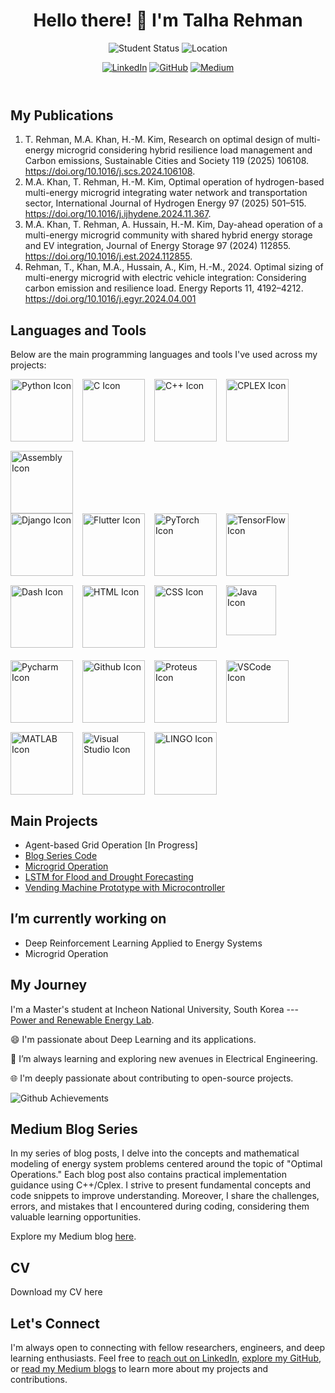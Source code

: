 
<html lang="en">
<head>
  <meta charset="UTF-8">
  <meta name="viewport" content="width=device-width, initial-scale=1.0">
  <link rel="stylesheet" href="style.css">
</head>
<body>

<header>
  <h1>Hello there! 👋 I'm Talha Rehman</h1>
  <p>
    <img src="https://img.shields.io/badge/PhD%20Student-Electrical%20Engineering-blue" alt="Student Status">
    <img src="https://img.shields.io/badge/Location-South%20Korea-green" alt="Location">
  </p>
  <p>
    <a href="https://www.linkedin.com/in/muhammad-talha-rehman-khan-tareen/" target="_blank"><img src="https://img.shields.io/badge/LinkedIn-Connect-blue?logo=linkedin&logoColor=white&style=flat-square" alt="LinkedIn"></a>
    <a href="https://github.com/TalhaRehmanMTRKT" target="_blank"><img src="https://img.shields.io/badge/GitHub-Follow-181717?logo=github&style=flat-square" alt="GitHub"></a>
    <a href="https://medium.com/@talharehman.mtrkt" target="_blank"><img src="https://img.shields.io/badge/Medium-Follow-lightgrey?logo=medium&style=flat-square" alt="Medium"></a>
  </p>
</header>

<section id="publications">
  <h2>My Publications</h2>
  
  1. T. Rehman, M.A. Khan, H.-M. Kim, Research on optimal design of multi-energy microgrid considering hybrid resilience load management and Carbon emissions, Sustainable Cities and Society 119 (2025) 106108. https://doi.org/10.1016/j.scs.2024.106108.
  3. M.A. Khan, T. Rehman, H.-M. Kim, Optimal operation of hydrogen-based multi-energy microgrid integrating water network and transportation sector, International Journal of Hydrogen Energy 97 (2025) 501–515. https://doi.org/10.1016/j.ijhydene.2024.11.367.
  4. M.A. Khan, T. Rehman, A. Hussain, H.-M. Kim, Day-ahead operation of a multi-energy microgrid community with shared hybrid energy storage and EV integration, Journal of Energy Storage 97 (2024) 112855. https://doi.org/10.1016/j.est.2024.112855.
  5. Rehman, T., Khan, M.A., Hussain, A., Kim, H.-M., 2024. Optimal sizing of multi-energy microgrid with electric vehicle integration: Considering carbon emission and resilience load. Energy Reports 11, 4192–4212. https://doi.org/10.1016/j.egyr.2024.04.001



</section>
  

<section id="languages-tools">
  <h2>Languages and Tools</h2>
  <p>Below are the main programming languages and tools I've used across my projects:</p>
  
  <div style="display: flex; flex-wrap: wrap; gap: 15px;">
    <!-- Programming Languages -->
    <img src="https://img.shields.io/badge/Python-FFD43B?style=flat&logo=python&logoColor=darkblue" alt="Python Icon" style="width: 100px;">
    <img src="https://img.shields.io/badge/C-00599C?style=flat&logo=c&logoColor=white" alt="C Icon" style="width: 100px;">
    <img src="https://img.shields.io/badge/C++-00599C?style=flat&logo=c%2B%2B&logoColor=white" alt="C++ Icon" style="width: 100px;">
    <img src="https://img.shields.io/badge/CPLEX-007396?style=flat" alt="CPLEX Icon" style="width: 100px;">
    <img src="https://img.shields.io/badge/Assembly-6E4C13?style=flat" alt="Assembly Icon" style="width: 100px;">
  </div>

  <div style="display: flex; flex-wrap: wrap; gap: 15px;">
    <img src="https://img.shields.io/badge/Django-092E20?style=flat&logo=django&logoColor=white" alt="Django Icon" style="width: 100px;">
    <img src="https://img.shields.io/badge/Flutter-02569B?style=flat&logo=flutter&logoColor=white" alt="Flutter Icon" style="width: 100px;">
    <img src="https://img.shields.io/badge/PyTorch-EE4C2C?style=flat&logo=pytorch&logoColor=white" alt="PyTorch Icon" style="width: 100px;">
    <img src="https://img.shields.io/badge/TensorFlow-FF6F00?style=flat&logo=tensorflow&logoColor=white" alt="TensorFlow Icon" style="width: 100px;">
    <img src="https://img.shields.io/badge/Dash-119DA4?style=flat&logo=plotly&logoColor=white" alt="Dash Icon" style="width: 100px;">
    <img src="https://img.shields.io/badge/HTML5-E34F26?style=flat&logo=html5&logoColor=white" alt="HTML Icon" style="width: 100px;">
    <img src="https://img.shields.io/badge/CSS3-1572B6?style=flat&logo=css3&logoColor=white" alt="CSS Icon" style="width: 100px;">
    <img src="https://img.shields.io/badge/Java-007396?style=flat&logo=java&logoColor=white" alt="Java Icon" style="width: 80px;">
  </div>
  

  <div style="display: flex; flex-wrap: wrap; gap: 15px; margin-top: 20px;">
    <img src="https://img.shields.io/badge/PyCharm-000000?style=flat&logo=pycharm&logoColor=white" alt="Pycharm Icon" style="width: 100px;">
    <img src="https://img.shields.io/badge/GitHub-181717?style=flat&logo=github&logoColor=white" alt="Github Icon" style="width: 100px;">
    <img src="https://img.shields.io/badge/Proteus-3B3A38?style=flat&logo=proteus&logoColor=white" alt="Proteus Icon" style="width: 100px;">
    <img src="https://img.shields.io/badge/VS%20Code-007ACC?style=flat&logo=visual-studio-code&logoColor=white" alt="VSCode Icon" style="width: 100px;">
    <img src="https://img.shields.io/badge/MATLAB-0076A8?style=flat&logo=matlab&logoColor=white" alt="MATLAB Icon" style="width: 100px;">
    <img src="https://img.shields.io/badge/Visual%20Studio-5C2D91?style=flat&logo=visual-studio&logoColor=white" alt="Visual Studio Icon" style="width: 100px;">
    <img src="https://img.shields.io/badge/LINGO-000000?style=flat" alt="LINGO Icon" style="width: 100px;">
  </div>
</section>



<section id="main-projects">
  <h2>Main Projects</h2>
  <ul>
    <li>Agent-based Grid Operation [In Progress]</li>
    <li><a href="https://github.com/TalhaRehmanMTRKT/OptimalOperations">Blog Series Code</a></li>
    <li><a href="https://github.com/TalhaRehmanMTRKT/MicrogridOptimization">Microgrid Operation</a></li>
    <li><a href="https://github.com/TalhaRehmanMTRKT/LSTM_TimeSeriesForecasting">LSTM for Flood and Drought Forecasting</a></li>
    <li><a href="https://github.com/TalhaRehmanMTRKT/Vending_Machine">Vending Machine Prototype with Microcontroller</a></li>
  </ul>
</section>


<section id="currently-working">
  <h2>I’m currently working on</h2>
  <ul>
    <li>Deep Reinforcement Learning Applied to Energy Systems</li>
    <li>Microgrid Operation</li>
  </ul>
</section>



<section id="education-and-journey">
  <h2>My Journey</h2>
  <p>
    I'm a Master's student at Incheon National University, South Korea --- <a href="https://hvdcmicrogrid.wixsite.com/powerlab">Power and Renewable Energy Lab</a>.
  </p>
  <p>
    😄 I'm passionate about Deep Learning and its applications.
  </p>
  <p>
    🌱 I’m always learning and exploring new avenues in Electrical Engineering.
  </p>
  <p>
    🌐 I'm deeply passionate about contributing to open-source projects.
  </p>
   <img src="https://github.com/TalhaRehmanMTRKT/TalhaRehmanMTRKT/assets/109908732/008e1ebb-27cc-4321-960e-356360e91eab" alt="Github Achievements">
</section>


<section id="medium-blog">
  <h2>Medium Blog Series</h2>
  <p>In my series of blog posts, I delve into the concepts and mathematical modeling of energy system problems centered around the topic of "Optimal Operations." 
Each blog post also contains practical implementation guidance using C++/Cplex. I strive to present fundamental concepts and code snippets to improve understanding.
Moreover, I share the challenges, errors, and mistakes that I encountered during coding, considering them valuable learning opportunities.</p>
  
  <p>Explore my Medium blog <a href="https://medium.com/@talharehman.mtrkt" target="_blank">here</a>.</p>
</section>

<section id="cv">
  <h2>CV</h2>
  Download my CV here
</section>





<footer>
  <h2>Let's Connect</h2>
  <p>I'm always open to connecting with fellow researchers, engineers, and deep learning enthusiasts. Feel free to <a href="https://www.linkedin.com/in/muhammad-talha-rehman-khan-tareen/" target="_blank">reach out on LinkedIn</a>, <a href="https://github.com/TalhaRehmanMTRKT" target="_blank">explore my GitHub</a>, or <a href="https://medium.com/@talharehman.mtrkt" target="_blank">read my Medium blogs</a> to learn more about my projects and contributions.</p>
</footer>

</body>
</html>
